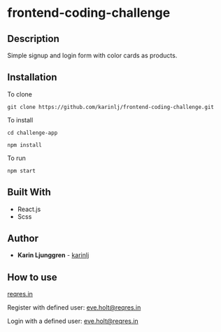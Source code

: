 # frontend-coding-challenge

## Description

Simple signup and login form with color cards as products.

## Installation

To clone

`git clone https://github.com/karinlj/frontend-coding-challenge.git`

To install

`cd challenge-app`

`npm install`

To run

`npm start`

## Built With

- React.js
- Scss

## Author

- **Karin Ljunggren** - [karinlj](https://github.com/karinlj)

## How to use

[reqres.in](https://reqres.in/)

Register with defined user: [eve.holt@reqres.in](mailto:eve.holt@reqres.in)

Login with a defined user: [eve.holt@reqres.in](mailto:eve.holt@reqres.in)
